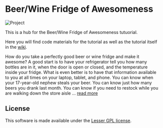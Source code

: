 # Beer/Wine Fridge of Awesomeness

![Project](https://github.com/InitialState/beerfridge/wiki/img/project_overview.jpg)

This is a hub for the Beer/Wine Fridge of Awesomeness tutuorial. 

Here you will find code materials for the tutorial as well as the tutorial itself in the [wiki](https://github.com/InitialState/beerfridge/wiki).

How do you take a perfectly good beer or wine fridge and make it awesome? A good start is to have your refrigerator tell you how many bottles are in it, when the door is open or closed, and the temperature inside your fridge. What is even better is to have that information available to you at all times on your laptop, tablet, and phone. You can know when your 17-year-old nephew steals your beer. You can know just how many beers you drank last month. You can know if you need to restock while you are walking down the store aisle ... [read more](https://github.com/InitialState/beerfridge/wiki)

## License

This software is made available under the [Lesser GPL license](http://www.gnu.org/licenses/lgpl.html).
